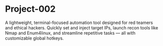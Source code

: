 # Project-002
A lightweight, terminal-focused automation tool designed for red teamers and ethical hackers. Quickly set and inject target IPs, launch recon tools like Nmap and Enum4linux, and streamline repetitive tasks — all with customizable global hotkeys.
